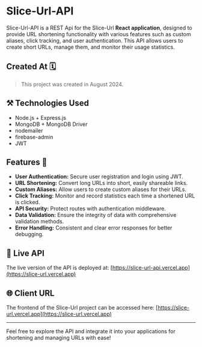 # Slice-Url-API

Slice-Url-API is a REST Api for the Slice-Url **React application**, designed to provide URL shortening functionality with various features such as custom aliases, click tracking, and user authentication. This API allows users to create short URLs, manage them, and monitor their usage statistics.

## Created At 🗓️

> This project was created in August 2024.

## ⚒️ Technologies Used
- Node.js + Express.js
- MongoDB + MongoDB Driver
- nodemailer
- firebase-admin
- JWT

## Features 🎉

- **User Authentication:** Secure user registration and login using JWT.
- **URL Shortening:** Convert long URLs into short, easily shareable links.
- **Custom Aliases:** Allow users to create custom aliases for their URLs.
- **Click Tracking:** Monitor and record statistics each time a shortened URL is clicked.
- **API Security:** Protect routes with authentication middleware.
- **Data Validation:** Ensure the integrity of data with comprehensive validation methods.
- **Error Handling:** Consistent and clear error responses for better debugging.

## 🚀 Live API

The live version of the API is deployed at: [https://slice-url-api.vercel.app](https://slice-url.vercel.app)

## 🌐 Client URL

The frontend of the Slice-Url project can be accessed here: [https://slice-url.vercel.app](https://slice-url.vercel.app)

---

Feel free to explore the API and integrate it into your applications for shortening and managing URLs with ease!